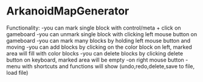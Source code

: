 # ArkanoidMapGenerator
Functionality:
-you can mark single block with control/meta + click on gameboard
-you can unmark single block with clicking left mouse button on gameboard
-you can mark many blocks by holding left mouse button and moving
-you can add blocks by clicking on the color block on left, marked area will fill with color blocks
-you can delete blocks by clicking delete button on keyboard, marked area will be empty
-on right mouse button - menu with shortcuts and functions will show (undo,redo,delete,save to file, load file)
